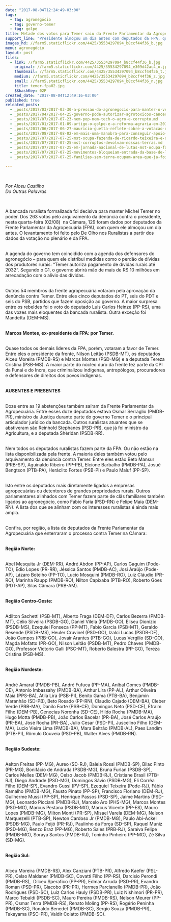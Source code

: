 ```yaml
---
date: "2017-08-04T12:24:49-03:00"
tags:
  - tag: agronegócio
  - tag: governo-temer
  - tag: golpe
title: Metade dos votos para Temer saiu da Frente Parlamentar da Agropecuária
support_line: "Presidente almoçou um dia antes com deputados da FPA, que somaram 129 dos 263 votos pelo fim da denúncia; outros 54 ruralistas votaram contra Temer"
images_hd: //farm5.staticflickr.com/4425/35534297094_b8ccf44f36_b.jpg
menu: agronegócio
layout: post
files:
  - link: //farm5.staticflickr.com/4425/35534297094_b8ccf44f36_b.jpg
    original: //farm5.staticflickr.com/4425/35534297094_e309d42ac4_o.jpg
    thumbnail: //farm5.staticflickr.com/4425/35534297094_b8ccf44f36_t.jpg
    medium: //farm5.staticflickr.com/4425/35534297094_b8ccf44f36_z.jpg
    small: //farm5.staticflickr.com/4425/35534297094_b8ccf44f36_n.jpg
    title: temer-fpa02.jpg
    $$hashKey: 02P
created_date: "2017-08-04T12:49:16-03:00"
published: true
releated_posts:
  - _posts/2017/03/2017-03-30-a-pressao-do-agronegocio-para-manter-o-veneno-na-mesa-do-povo-brasileiro.md
  - _posts/2017/04/2017-04-25-governo-pode-autorizar-agrotoxicos-cancerigenos-por-medida-provisoria.md
  - _posts/2017/07/2017-07-23-nem-pop-nem-tech-o-agro-e-corrupto.md
  - _posts/2017/01/2017-01-09-artigo-o-golpe-e-a-reforma-agraria-em-2016.md
  - _posts/2017/06/2017-06-27-mauricio-guetta-reflete-sobre-a-votacao-das-emendas-da-mp-759.md
  - _posts/2017/08/2017-08-02-em-mais-uma-manobra-para-conseguir-apoio-temer-alivia-divida-de-ruralistas.md
  - _posts/2017/07/2017-07-25-mst-ocupa-fazenda-de-ricardo-teixeira-e-denuncia-promiscuidade-e-corrupcao-que-atinge-ate-a-globo.md
  - _posts/2017/07/2017-07-25-mst-corruptos-devolvam-nossas-terras.md
  - _posts/2017/07/2017-07-25-em-jornada-nacional-de-lutas-mst-ocupa-fazenda-de-ministro-blairo-maggi.md
  - _posts/2017/07/2017-07-25-movimentos-bloqueiam-entrada-da-base-de-lancamento-de-alcantara-no-maranhao.md
  - _posts/2017/07/2017-07-25-familias-sem-terra-ocupam-area-que-ja-foi-declarada-improdutiva-no-parana.md

---
```

<p>&nbsp;</p>

<p><em>Por Alceu Castilho&nbsp;<br />
Do Outras Palavras&nbsp;</em></p>

<p>&nbsp;</p>

<p>A bancada ruralista formalizada foi decisiva para manter Michel Temer no poder. Dos 263 votos pelo arquivamento da den&uacute;ncia contra o presidente, nesta quarta-feira (02/08) &nbsp;na C&acirc;mara, 129 foram dados por deputados da Frente Parlamentar da Agropecu&aacute;ria (FPA), com quem ele almo&ccedil;ou um dia antes. O levantamento foi feito pelo De Olho nos Ruralistas a partir dos dados da vota&ccedil;&atilde;o no plen&aacute;rio e da FPA.</p>

<p><br />
A agenda do governo tem coincidido com a agenda dos defensores do agroneg&oacute;cio &ndash; para quem ele distribui medidas como o perd&atilde;o de d&iacute;vidas dos produtores rurais: &ldquo;Temer autoriza pagamento de d&iacute;vidas rurais at&eacute; 2032&ldquo;. Segundo o G1, o governo abrir&aacute; m&atilde;o de mais de R$ 10 milh&otilde;es em arrecada&ccedil;&atilde;o com o al&iacute;vio das d&iacute;vidas.</p>

<p><br />
Outros 54 membros da frente agropecu&aacute;ria votaram pela aprova&ccedil;&atilde;o da den&uacute;ncia contra Temer. Entre eles cinco deputados do PT, seis do PDT e seis do PSB, partidos que fazem oposi&ccedil;&atilde;o ao governo. A maior surpresa entre os rebeldes foi o voto do deputado Luis Carlos Heinze (PP-RS), uma das vozes mais eloquentes da bancada ruralista. Outra exce&ccedil;&atilde;o foi Mandetta (DEM-MS).</p>

<p><br />
<strong>Marcos Montes, ex-presidente da FPA: por Temer.</strong></p>

<p><br />
Quase todos os demais l&iacute;deres da FPA, por&eacute;m, votaram a favor de Temer. Entre eles o presidente da frente, Nilson Leit&atilde;o (PSDB-MT), os deputados Alceu Moreira (PMDB-RS) e Marcos Montes (PSD-MG) e a deputada Tereza Cristina (PSB-MS). A maior parte do n&uacute;cleo duro da frente fez parte da CPI da Funai e do Incra, que criminalizou ind&iacute;genas, antrop&oacute;logos, procuradores e defensores de direitos dos povos ind&iacute;genas.</p>

<p><br />
<strong>AUSENTES E PRESENTES</strong></p>

<p><br />
Doze entre as 19 absten&ccedil;&otilde;es tamb&eacute;m sa&iacute;ram da Frente Parlamentar da Agropecu&aacute;ria. Entre esses doze deputados estava Osmar Serraglio (PMDB-PR), ministro da Justi&ccedil;a durante parte do governo Temer e o principal articulador jur&iacute;dico da bancada. Outros ruralistas atuantes que se abstiveram s&atilde;o Reinhold Stephanes (PSD-PR), que j&aacute; foi ministro da Agricultura, e a deputada Sh&eacute;ridan (PSDB-RR).</p>

<p><br />
Nem todos os deputados ruralistas fazem parte da FPA. Ou n&atilde;o est&atilde;o na lista disponibilizada pela frente. A maioria deles tamb&eacute;m votou pelo arquivamento da den&uacute;ncia contra Temer. Entre eles est&atilde;o Beto Mansur (PRB-SP), Aguinaldo Ribeiro (PP-PB), Elcione Barbalho (PMDB-PA), Josu&eacute; Bengtson (PTB-PA), Her&aacute;clito Fortes (PSB-PI) e Paulo Maluf (PP-SP).</p>

<p><br />
Isto entre os deputados mais diretamente ligados a empresas agropecu&aacute;rias ou detentores de grandes propriedades rurais. Outros parlamentares alinhados com Temer fazem parte de cl&atilde;s familiares tamb&eacute;m ligados ao agroneg&oacute;cio, como F&aacute;bio Faria (PSD-RN) e Felipe Maia (DEM-RN). A lista dos que se alinham com os interesses ruralistas &eacute; ainda mais ampla.</p>

<p><br />
Confira, por regi&atilde;o, a lista de deputados da Frente Parlamentar da Agropecu&aacute;ria que enterraram o processo contra Temer na C&acirc;mara:</p>

<p><br />
<strong>Regi&atilde;o Norte:</strong></p>

<p><br />
Abel Mesquita Jr (DEM-RR), Andr&eacute; Abdon (PP-AP), Carlos Gaguim (Pode-TO), Edio Lopes (PR-RR), J&eacute;ssica Santos (PMDB-AC), Josi Ara&uacute;jo (Pode-AP), L&aacute;zaro Botelho (PP-TO), Lucio Mosquini (PMDB-RO), Luiz Cl&aacute;udio (PR-RO), Marinha Raupp (PMDB-RO), Nilton Capixaba (PTB-RO), Roberto G&oacute;es (PDT-AP), Silas C&acirc;mara (PRB-AM).</p>

<p><br />
<strong>Regi&atilde;o Centro-Oeste:</strong></p>

<p><br />
Adilton Sachetti (PSB-MT), Alberto Fraga (DEM-DF), Carlos Bezerra (PMDB-MT), C&eacute;lio Silveira (PSDB-GO), Daniel Vilela (PMDB-GO), Eliseu Dionizio (PSDB-MS), Ezequiel Fonseca (PP-MT), Fabio Garcia (PSB-MT), Geraldo Resende (PSDB-MS), Heuler Cruvinel (PSD-GO), Izalci Lucas (PSDB-DF), Jo&atilde;o Campos (PRB-GO), Jovair Arantes (PTB-GO), Lucas Vergilio (SD-GO), Magda Mofatto (PR-GO), Nilson Leit&atilde;o (PSDB-MT), Pedro Chaves (PMDB-GO), Professor Victorio Galli (PSC-MT), Roberto Balestra (PP-GO), Tereza Cristina (PSB-MS).</p>

<p><br />
<strong>Regi&atilde;o Nordeste:</strong></p>

<p><br />
Andr&eacute; Amaral (PMDB-PB), Andr&eacute; Fufuca (PP-MA), An&iacute;bal Gomes (PMDB-CE), Antonio Imbassahy (PMDB-BA), Arthur Lira (PP-AL), Arthur Oliveira Maia (PPS-BA), &Aacute;tila Lira (PSB-PI), Benito Gama (PTB-BA), Benjamin Maranh&atilde;o (SD-PB), Beto Rosado (PP-RN), Claudio Cajado (DEM-BA), Cleber Verde (PRB-MA), Danilo Forte (PSB-CE), Domingos Neto (PSD-CE), Efraim Filho (DEM-PB), Genecias Noronha (SD-CE), Hildo Rocha (PMDB-MA), Hugo Motta (PMDB-PB), Jo&atilde;o Carlos Bacelar (PR-BA), Jos&eacute; Carlos Ara&uacute;jo (PR-BA), Jos&eacute; Rocha (PR-BA), Julio Cesar (PSD-PI), Juscelino Filho (DEM-MA), Lucio Vieira Lima (PMDB-BA), Mara Beltr&atilde;o (PMDB-AL), Paes Landim (PTB-PI), R&ocirc;mulo Gouveia (PSD-PB), Walter Alves (PMDB-RN).</p>

<p><br />
<strong>Regi&atilde;o Sudeste:</strong></p>

<p><br />
Aelton Freitas (PP-MG), Aureo (SD-RJ), Baleia Rossi (PMDB-SP), Bilac Pinto (PR-MG), Bonif&aacute;cio de Andrada (PSDB-MG), Bruna Furlan (PSDB-SP), Carlos Melles (DEM-MG), Celso Jacob (PMDB-RJ), Cristiane Brasil (PTB-RJ), Diego Andrade (PSD-MG), Domingos S&aacute;vio (PSDB-MG), Eli Corr&ecirc;a Filho (DEM-SP), Evandro Gussi (PV-SP), Ezequiel Teixeira (Pode-RJ), F&aacute;bio Ramalho (PMDB-MG), Fausto Pinato (PP-SP), Francisco Floriano (DEM-RJ), Guilherme Mussi (PP-SP), Henrique Passos (PSD-SP), Jaime Martins (PSD-MG), Leonardo Picciani (PMDB-RJ), Marcelo Aro (PHS-MG), Marcos Montes (PSD-MG), Marcus Pestana (PSDB-MG), Marcus Vicente (PP-ES), Mauro Lopes (PMDB-MG), Milton Monti (PR-SP), Misael Varela (DEM-MG), Nelson Marquezelli (PTB-SP), Newton Cardoso Jr (PMDB-MG), Paulo Abi-Ackel (PSDB-MG), Paulo Feij&oacute; (PR-RJ), Paulinho da For&ccedil;a (SD-SP), Raquel Muniz (PSD-MG), Renzo Braz (PP-MG), Roberto Sales (PRB-RJ), Saraiva Felipe (PMDB-MG), Soraya Santos (PMDB-RJ), Toninho Pinheiro (PP-MG), Z&eacute; Silva (SD-MG).</p>

<p><br />
<strong>Regi&atilde;o Sul:</strong></p>

<p><br />
Alceu Moreira (PMDB-RS), Alex Canziani (PTB-PR), Alfredo Kaefer (PSL-PR), Celso Maldaner (PMDB-SC), Covatti Filho (PP-RS), Darcisio Perondi (PMDB-RS), &nbsp;Dilceu Sperafico (PP-PR), Edmar Arruda (PSD-PR), Evandro Roman (PSD-PR), Giacobo (PR-PR), Hermes Parcianello (PMDB-PR), Jo&atilde;o Rodrigues (PSD-SC), Luiz Carlos Hauly (PSDB-PR), Luiz Nishimori (PR-PR), Marco Tebaldi (PSDB-SC), Mauro Pereira (PMDB-RS), Nelson Meurer (PP-PR), Osmar Terra (PMDB-RS), Renato Moling (PP-RS), Rog&eacute;rio Peninha (PMDB-SC), Ronaldo Benedet (PMDB-SC), Sergio Souza (PMDB-PR), Takayama (PSC-PR), Valdir Colatto (PMDB-SC).</p>
